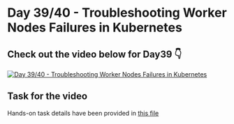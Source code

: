 # Day 39/40 - Troubleshooting Worker Nodes Failures in Kubernetes

## Check out the video below for Day39 👇

[![Day 39/40 - Troubleshooting Worker Nodes Failures in Kubernetes](https://img.youtube.com/vi/U6PRwv7dJ-U/sddefault.jpg)](https://youtu.be/U6PRwv7dJ-U)

## Task for the video
Hands-on task details have been provided in [this file](https://github.com/piyushsachdeva/CKA-2024/edit/main/Resources/Day39/task.md)
